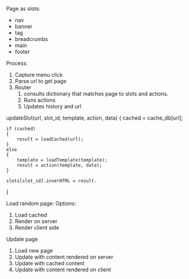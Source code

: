 Page as slots:

- nav
- banner
- tag
- breadcrumbs
- main
- footer

Process:
1. Capture menu click
2. Parse url to get page
3. Router
   1. consults dictionary that matches
      page to slots and actions.
   2. Runs actions
   3. Updates history and url

updateSlot(url, slot_id, template, action, data) {
    cached = cache_db[url];

    if (cached)
    {
        result = loadCached(url);
    }
    else
    {
        template = loadTemplate(template);
        result = action(template, data);
    }
    
    slots[slot_id].innerHTML = result.
}

Load random page:
Options:
1. Load cached
2. Render on server
3. Render client side

Update page
1. Load new page
2. Update with content rendered on server
3. Update with cached content
4. Update with content rendered on client



